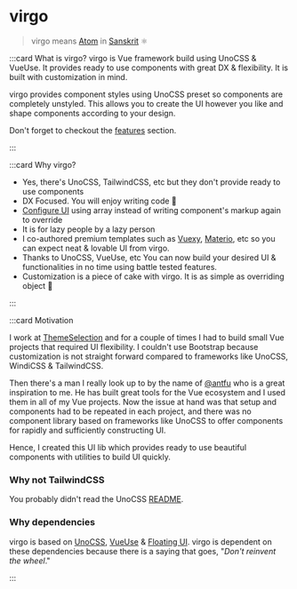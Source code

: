 # virgo

> virgo means [Atom](https://en.wikipedia.org/wiki/Atom) in [Sanskrit](https://en.wikipedia.org/wiki/Sanskrit) ⚛️

:::card What is virgo?
virgo is Vue framework build using UnoCSS & VueUse. It provides ready to use components with great DX & flexibility. It is built with customization in mind.

virgo provides component styles using UnoCSS preset so components are completely unstyled. This allows you to create the UI however you like and shape components according to your design.

Don't forget to checkout the <a href="/guide/features/presets" target="_blank">features</a> section.

:::

:::card Why virgo?

- Yes, there's UnoCSS, TailwindCSS, etc but they don't provide ready to use components
- DX Focused. You will enjoy writing code 💯
- [Configure UI](/guide/base-components/typography.html#config-array) using array instead of writing component's markup again to override
- It is for lazy people by a lazy person
- I co-authored premium templates such as [Vuexy](https://themeforest.net/item/vuexy-vuejs-html-laravel-admin-dashboard-template/23328599), [Materio](https://themeselection.com/item/materio-vuetify-vuejs-admin-template), etc so you can expect neat & lovable UI from virgo.
- Thanks to UnoCSS, VueUse, etc You can now build your desired UI  & functionalities in no time using battle tested features.
- Customization is a piece of cake with virgo. It is as simple as overriding object 🤯

:::

:::card Motivation

I work at [ThemeSelection](https://themeselection.com) and for a couple of times I had to build small Vue projects that required UI flexibility. I couldn't use Bootstrap because customization is not straight forward compared to frameworks like UnoCSS, WindiCSS & TailwindCSS.

Then there's a man I really look up to by the name of [@antfu](https://github.com/antfu) who is a great inspiration to me. He has built great tools for the Vue ecosystem and I used them in all of my Vue projects. Now the issue at hand was that setup and components had to be repeated in each project, and there was no component library based on frameworks like UnoCSS to offer components for rapidly and sufficiently constructing UI.

Hence, I created this UI lib which provides ready to use beautiful components with utilities to build UI quickly.

### Why not TailwindCSS

You probably didn't read the UnoCSS [README](https://github.com/unocss/unocss#readme).

### Why dependencies

virgo is based on [UnoCSS](https://github.com/unocss/unocss), [VueUse](https://vueuse.org/) & [Floating UI](https://floating-ui.com/). virgo is dependent on these dependencies because there is a saying that goes, "_Don't reinvent the wheel_."

:::
